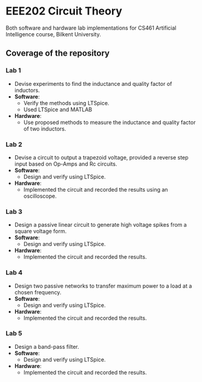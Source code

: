 # EEE202 Circuit Theory
Both software and hardware lab implementations for CS461 Artificial Intelligence course, Bilkent University.

## Coverage of the repository

### Lab 1
- Devise experiments to find the inductance and quality factor of inductors. 
- **Software**:
	-  Verify the methods using LTSpice. 
	- Used LTSpice and MATLAB
- **Hardware**:
	- Use proposed methods to measure the inductance and quality factor of two inductors.

### Lab 2
- Devise a circuit to output a trapezoid voltage, provided a reverse step input based on Op-Amps and Rc circuits. 
- **Software**:
	-  Design and verify using LTSpice. 
- **Hardware**:
	- Implemented the circuit and recorded the results using an oscilloscope.

### Lab 3
- Design a passive linear circuit to generate high voltage spikes from a square voltage form. 
- **Software**:
	-  Design and verify using LTSpice. 
- **Hardware**:
	- Implemented the circuit and recorded the results.
	
### Lab 4
- Design two passive networks to transfer maximum power to a load at a chosen frequency.
- **Software**:
	-  Design and verify using LTSpice. 
- **Hardware**:
	- Implemented the circuit and recorded the results.

### Lab 5
- Design a band-pass filter. 
- **Software**:
	-  Design and verify using LTSpice. 
- **Hardware**:
	- Implemented the circuit and recorded the results.
